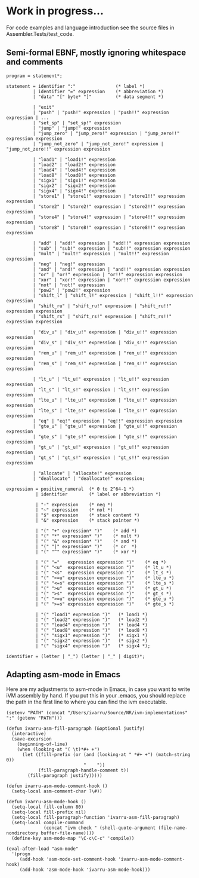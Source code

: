 
# Work in progress...

For code examples and language introduction see the source files in Assembler.Tests/test_code.


## Semi-formal EBNF, mostly ignoring whitespace and comments

```ebnf
program = statement*;

statement = identifier ":"               (* label *)
          | identifier "=" expression    (* abbreviation *)
          | "data" "[" byte* "]"         (* data segment *)

          | "exit"
          | "push" | "push!" expression | "push!!" expression expression | ...
          | "set_sp" | "set_sp!" expression
          | "jump" | "jump!" expression
          | "jump_zero" | "jump_zero!" expression | "jump_zero!!" expression expression
          | "jump_not_zero" | "jump_not_zero!" expression | "jump_not_zero!!" expression expression

          | "load1" | "load1!" expression
          | "load2" | "load2!" expression
          | "load4" | "load4!" expression
          | "load8" | "load8!" expression
          | "sigx1" | "sigx1!" expression
          | "sigx2" | "sigx2!" expression
          | "sigx4" | "sigx4!" expression
          | "store1" | "store1!" expression | "store1!!" expression expression
          | "store2" | "store2!" expression | "store2!!" expression expression
          | "store4" | "store4!" expression | "store4!!" expression expression
          | "store8" | "store8!" expression | "store8!!" expression expression

          | "add" | "add!" expression | "add!!" expression expression
          | "sub" | "sub!" expression | "sub!!" expression expression
          | "mult" | "mult!" expression | "mult!!" expression expression
          | "neg" | "neg!" expression
          | "and" | "and!" expression | "and!!" expression expression
          | "or" | "or!" expression | "or!!" expression expression
          | "xor" | "xor!" expression | "xor!!" expression expression
          | "not" | "not!" expression
          | "pow2" | "pow2!" expression
          | "shift_l" | "shift_l!" expression | "shift_l!!" expression expression
          | "shift_ru" | "shift_ru!" expression | "shift_ru!!" expression expression
          | "shift_rs" | "shift_rs!" expression | "shift_rs!!" expression expression

          | "div_u" | "div_u!" expression | "div_u!!" expression expression
          | "div_s" | "div_s!" expression | "div_s!!" expression expression
          | "rem_u" | "rem_u!" expression | "rem_u!!" expression expression
          | "rem_s" | "rem_s!" expression | "rem_s!!" expression expression

          | "lt_u" | "lt_u!" expression | "lt_u!!" expression expression
          | "lt_s" | "lt_s!" expression | "lt_s!!" expression expression
          | "lte_u" | "lte_u!" expression | "lte_u!!" expression expression
          | "lte_s" | "lte_s!" expression | "lte_s!!" expression expression
          | "eq" | "eq!" expression | "eq!!" expression expression
          | "gte_u" | "gte_u!" expression | "gte_u!!" expression expression
          | "gte_s" | "gte_s!" expression | "gte_s!!" expression expression
          | "gt_u" | "gt_u!" expression | "gt_u!!" expression expression
          | "gt_s" | "gt_s!" expression | "gt_s!!" expression expression

          | "allocate" | "allocate!" expression
          | "deallocate" | "deallocate!" expression;

expression = positive_numeral  (* 0 to 2^64-1 *)
           | identifier        (* label or abbreviation *)

           | "-" expression    (* neg *)
           | "~" expression    (* not *)
           | "$" expression    (* stack content *)
           | "&" expression    (* stack pointer *)

           | "(" "+" expression* ")"    (* add *)
           | "(" "*" expression* ")"    (* mult *)
           | "(" "&" expression* ")"    (* and *)
           | "(" "|" expression* ")"    (* or  *)
           | "(" "^" expression* ")"    (* xor *)

           | "(" "="   expression expression ")"    (* eq *)
           | "(" "<u"  expression expression ")"    (* lt_u *)
           | "(" "<s"  expression expression ")"    (* lt_s *)
           | "(" "<=u" expression expression ")"    (* lte_u *)
           | "(" "<=s" expression expression ")"    (* lte_s *)
           | "(" ">u"  expression expression ")"    (* gt_u *)
           | "(" ">s"  expression expression ")"    (* gt_s *)
           | "(" ">=u" expression expression ")"    (* gte_u *)
           | "(" ">=s" expression expression ")"    (* gte_s *)

           | "(" "load1" expression ")"   (* load1 *)
           | "(" "load2" expression ")"   (* load2 *)
           | "(" "load4" expression ")"   (* load4 *)
           | "(" "load8" expression ")"   (* load8 *)
           | "(" "sigx1" expression ")"   (* sigx1 *)
           | "(" "sigx2" expression ")"   (* sigx2 *)
           | "(" "sigx4" expression ")"   (* sigx4 *);

identifier = (letter | "_") (letter | "_" | digit)*;
```


## Adapting asm-mode in Emacs

Here are my adjustments to asm-mode in Emacs, in case you want to write
iVM assembly by hand. If you put this in your .emacs, you should replace
the path in the first line to where you can find the ivm executable.

    (setenv "PATH" (concat "/Users/ivarru/Source/NR/ivm-implementations" ":" (getenv "PATH")))

    (defun ivarru-asm-fill-paragraph (&optional justify)
      (interactive)
      (save-excursion
        (beginning-of-line)
        (when (looking-at "( \t)*#+ +")
          (let ((fill-prefix (or (and (looking-at " *#+ +") (match-string 0))
                                 "    "))
                (fill-paragraph-handle-comment t))
            (fill-paragraph justify)))))

    (defun ivarru-asm-mode-comment-hook ()
      (setq-local asm-comment-char ?\#))

    (defun ivarru-asm-mode-hook ()
      (setq-local fill-column 80)
      (setq-local fill-prefix nil)
      (setq-local fill-paragraph-function 'ivarru-asm-fill-paragraph)
      (setq-local compile-command
                  (concat "ivm check " (shell-quote-argument (file-name-nondirectory buffer-file-name))))
      (define-key asm-mode-map "\C-c\C-c" 'compile))

    (eval-after-load "asm-mode"
      '(progn
         (add-hook 'asm-mode-set-comment-hook 'ivarru-asm-mode-comment-hook)
         (add-hook 'asm-mode-hook 'ivarru-asm-mode-hook)))
